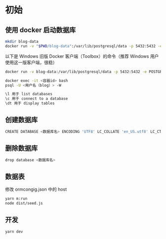 # 初始

## 使用 docker 启动数据库

``` bash
mkdir blog-data
docker run -v "$PWD/blog-data":/var/lib/postgresql/data -p 5432:5432 -e POSTGRES_USER=blog -e POSTGRES_HOST_AUTH_METHOD=trust -d postgres:12.2
```

以下是 Windows 旧版 Docker 客户端（Toolbox）的命令（推荐 Windows 用户使用这一版客户端，很稳）

``` bash
docker run -v blog-data:/var/lib/postgresql/data -p 5432:5432 -e POSTGRES_USER=blog -e POSTGRES_HOST_AUTH_METHOD=trust -d postgres:12.2
```

``` bash
docker exec -it <容器id> bash
psql -U <用户名（blog）> -W

\l 用于 list databases
\c 用于 connect to a database
\dt 用于 display tables
```

## 创建数据库

``` bash
CREATE DATABASE <数据库名> ENCODING 'UTF8' LC_COLLATE 'en_US.utf8' LC_CTYPE 'en_US.utf8';
```

## 删除数据库

``` bash
drop database <数据库名>
```

## 数据表

修改 ormcongig.json 中的 host

``` bash
yarn m:run
node dist/seed.js
```

## 开发

``` bash
yarn dev
```

